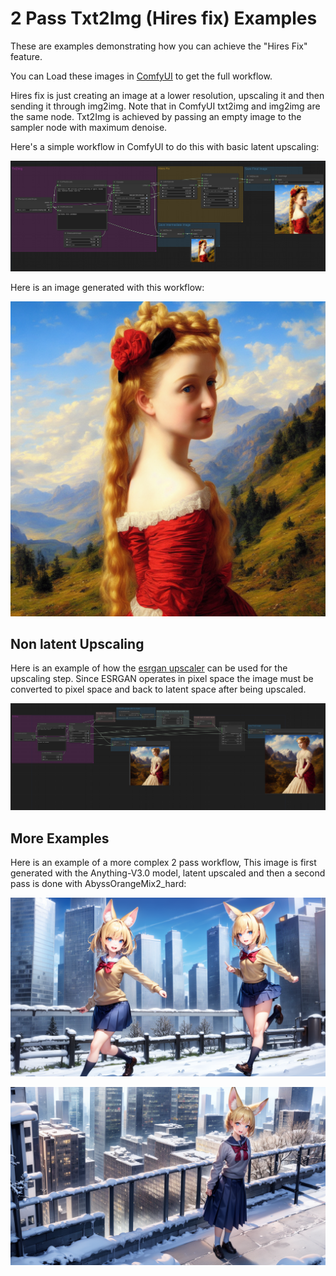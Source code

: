 # 2 Pass Txt2Img (Hires fix) Examples

These are examples demonstrating how you can achieve the "Hires Fix" feature.

You can Load these images in [ComfyUI](https://github.com/comfyanonymous/ComfyUI) to get the full workflow.

Hires fix is just creating an image at a lower resolution, upscaling it and then sending it through img2img. Note that in ComfyUI txt2img and img2img are the same node. Txt2Img is achieved by passing an empty image to the sampler node with maximum denoise.

Here's a simple workflow in ComfyUI to do this with basic latent upscaling:

![Example](hiresfix_latent_workflow.png)

Here is an image generated with this workflow:

<img src="sd1.5_latent_upscale.png" width="512" />


## Non latent Upscaling

Here is an example of how the [esrgan upscaler](../upscale_models) can be used for the upscaling step. Since ESRGAN operates in pixel space the image must be converted to pixel space and back to latent space after being upscaled.

![Example](hiresfix_esrgan_workflow.png)


## More Examples

Here is an example of a more complex 2 pass workflow, This image is first generated with the Anything-V3.0 model, latent upscaled and then a second pass is done with AbyssOrangeMix2_hard:

![Example](latent_upscale_different_prompt_model.png)

![Example](latent_upscale_different_prompt_model_2.png)

